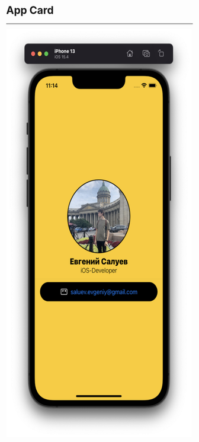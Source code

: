 
# App Card
_______________________________________________________________________________________________________________________________
<!-- ![](https://github.com/evsxe/evsxe/blob/main/Formation/Screen.png) -->
<img height="1100px" width="500" src="https://github.com/evsxe/evsxe/blob/main/Formation/Screen.png"></img>
